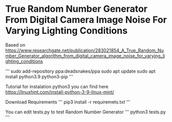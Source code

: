 # True Random Number Generator From Digital Camera Image Noise For Varying Lighting Conditions
Based on https://www.researchgate.net/publication/283021854_A_True_Random_Number_Generator_algorithm_from_digital_camera_image_noise_for_varying_lighting_conditions


'''
sudo add-repository ppa:deadsnakes/ppa
sudo apt update
sudo apt install python3.9 python3-pip
'''

Tutorial for instalation python3 you can find here https://linuxhint.com/install-python-3-9-linux-mint/

Download Requirements
'''
pip3 install -r requiremets.txt
'''

You can edit tests.py to test Random Number Generator
'''
python3 tests.py
'''



